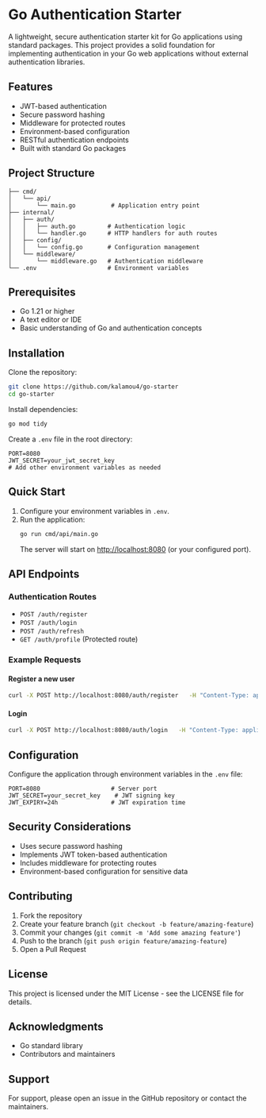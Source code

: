
# Go Authentication Starter

A lightweight, secure authentication starter kit for Go applications using standard packages. This project provides a solid foundation for implementing authentication in your Go web applications without external authentication libraries.

## Features
- JWT-based authentication
- Secure password hashing
- Middleware for protected routes
- Environment-based configuration
- RESTful authentication endpoints
- Built with standard Go packages

## Project Structure
```
├── cmd/
│   └── api/
│       └── main.go          # Application entry point
├── internal/
│   ├── auth/
│   │   ├── auth.go         # Authentication logic
│   │   └── handler.go      # HTTP handlers for auth routes
│   ├── config/
│   │   └── config.go       # Configuration management
│   └── middleware/
│       └── middleware.go   # Authentication middleware
└── .env                    # Environment variables
```

## Prerequisites
- Go 1.21 or higher
- A text editor or IDE
- Basic understanding of Go and authentication concepts

## Installation

Clone the repository:
```bash
git clone https://github.com/kalamou4/go-starter
cd go-starter
```

Install dependencies:
```bash
go mod tidy
```

Create a `.env` file in the root directory:
```env
PORT=8080
JWT_SECRET=your_jwt_secret_key
# Add other environment variables as needed
```

## Quick Start

1. Configure your environment variables in `.env`.
2. Run the application:
   ```bash
   go run cmd/api/main.go
   ```
   The server will start on [http://localhost:8080](http://localhost:8080) (or your configured port).

## API Endpoints

### Authentication Routes
- `POST /auth/register`
- `POST /auth/login`
- `POST /auth/refresh`
- `GET /auth/profile` (Protected route)

### Example Requests

#### Register a new user
```bash
curl -X POST http://localhost:8080/auth/register   -H "Content-Type: application/json"   -d '{"email": "user@example.com", "password": "securepassword"}'
```

#### Login
```bash
curl -X POST http://localhost:8080/auth/login   -H "Content-Type: application/json"   -d '{"email": "user@example.com", "password": "securepassword"}'
```

## Configuration

Configure the application through environment variables in the `.env` file:
```env
PORT=8080                    # Server port
JWT_SECRET=your_secret_key    # JWT signing key
JWT_EXPIRY=24h               # JWT expiration time
```

## Security Considerations
- Uses secure password hashing
- Implements JWT token-based authentication
- Includes middleware for protecting routes
- Environment-based configuration for sensitive data

## Contributing

1. Fork the repository
2. Create your feature branch (`git checkout -b feature/amazing-feature`)
3. Commit your changes (`git commit -m 'Add some amazing feature'`)
4. Push to the branch (`git push origin feature/amazing-feature`)
5. Open a Pull Request

## License

This project is licensed under the MIT License - see the LICENSE file for details.

## Acknowledgments

- Go standard library
- Contributors and maintainers

## Support

For support, please open an issue in the GitHub repository or contact the maintainers.

